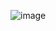 ![image](https://github.com/naomizhangyy/BCRC-DSGroup/blob/master/Yitu%20Wang/images/initial%20plan.PNG)
